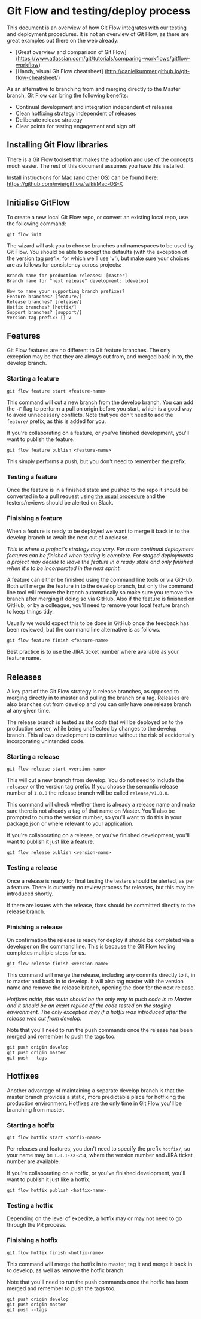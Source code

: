 # Git Flow and testing/deploy process

This document is an overview of how Git Flow integrates with our testing and deployment procedures. It is not an overview of Git Flow, as there are great examples out there on the web already:
- [Great overview and comparison of Git Flow] (https://www.atlassian.com/git/tutorials/comparing-workflows/gitflow-workflow)
- [Handy, visual Git Flow cheatsheet] (http://danielkummer.github.io/git-flow-cheatsheet/)

As an alternative to branching from and merging directly to the Master branch, Git Flow can bring the following benefits:
- Continual development and integration independent of releases
- Clean hotfixing strategy independent of releases
- Deliberate release strategy
- Clear points for testing engagement and sign off

## Installing Git Flow libraries

There is a Git Flow toolset that makes the adoption and use of the concepts much easier. The rest of this document assumes you have this installed.

Install instructions for Mac (and other OS) can be found here:
https://github.com/nvie/gitflow/wiki/Mac-OS-X

## Initialise GitFlow

To create a new local Git Flow repo, or convert an existing local repo, use the following command:

`git flow init`

The wizard will ask you to choose branches and namespaces to be used by Git Flow. You should be able to accept the defaults (with the exception of the version tag prefix, for which we'll use 'v'), but make sure your choices are as follows for consistency across projects:

```
Branch name for production releases: [master] 
Branch name for "next release" development: [develop]

How to name your supporting branch prefixes?
Feature branches? [feature/] 
Release branches? [release/] 
Hotfix branches? [hotfix/] 
Support branches? [support/] 
Version tag prefix? [] v
```

## Features

Git Flow features are no different to Git feature branches. The only exception may be that they are always cut from, and merged back in to, the develop branch. 

### Starting a feature

`git flow feature start <feature-name>`

This command will cut a new branch from the develop branch. You can add the `-F` flag to perform a pull on origin before you start, which is a good way to avoid unnecessary conflicts. Note that you don't need to add the `feature/` prefix, as this is added for you.

If you're collaborating on a feature, or you've finished development, you'll want to publish the feature.

`git flow feature publish <feature-name>`

This simply performs a push, but you don't need to remember the prefix. 

### Testing a feature

Once the feature is in a finished state and pushed to the repo it should be converted in to a pull request using [the usual procedure](pr-best-practices.md) and the testers/reviews should be alerted on Slack.

### Finishing a feature

When a feature is ready to be deployed we want to merge it back in to the develop branch to await the next cut of a release. 

_This is where a project's strategy may vary. For more continual deployment features can be finished when testing is complete. For staged deployments a project may decide to leave the feature in a ready state and only finished when it's to be incorporated in the next sprint._

A feature can either be finished using the command line tools or via GitHub. Both will merge the feature in to the develop branch, but only the command line tool will remove the branch automatically so make sure you remove the branch after merging if doing so via GitHub. Also if the feature is finished on GitHub, or by a colleague, you'll need to remove your local feature branch to keep things tidy.

Usually we would expect this to be done in GitHub once the feedback has been reviewed, but the command line alternative is as follows.

`git flow feature finish <feature-name>`

Best practice is to use the JIRA ticket number where available as your feature name.

## Releases

A key part of the Git Flow strategy is release branches, as opposed to merging directly in to master and pulling the branch or a tag. Releases are also branches cut from develop and you can only have one release branch at any given time.

The release branch is tested as _the code_ that will be deployed on to the production server, while being unaffected by changes to the develop branch. This allows development to continue without the risk of accidentally incorporating unintended code. 

### Starting a release

`git flow release start <version-name>`

This will cut a new branch from develop. You do not need to include the `release/` or the version tag prefix. If you choose the semantic release number of `1.0.0` the release branch will be called `release/v1.0.0`.

This command will check whether there is already a release name and make sure there is not already a tag of that name on Master. You'll also be prompted to bump the version number, so you'll want to do this in your package.json or where relevant to your application.

If you're collaborating on a release, or you've finished development, you'll want to publish it just like a feature.

`git flow release publish <version-name>`

### Testing a release

Once a release is ready for final testing the testers should be alerted, as per a feature. There is currently no review process for releases, but this may be introduced shortly. 

If there are issues with the release, fixes should be committed directly to the release branch.

### Finishing a release

On confirmation the release is ready for deploy it should be completed via a developer on the command line. This is because the Git Flow tooling completes multiple steps for us. 

`git flow release finish <version-name>`

This command will merge the release, including any commits directly to it, in to master and back in to develop. It will also tag master with the version name and remove the release branch, opening the door for the next release. 

_Hotfixes aside, this route should be the only way to push code in to Master and it should be an exact replica of the code tested on the staging environment. The only exception may if a hotfix was introduced after the release was cut from develop._

Note that you'll need to run the push commands once the release has been merged and remember to push the tags too.

```
git push origin develop
git push origin master
git push --tags
```

## Hotfixes

Another advantage of maintaining a separate develop branch is that the master branch provides a static, more predictable place for hotfixing the production environment. Hotfixes are the only time in Git Flow you'll be branching from master. 

### Starting a hotfix

`git flow hotfix start <hotfix-name>`

Per releases and features, you don't need to specify the prefix `hotfix/`, so your name may be `1.0.1-XX-254`, where the version number and JIRA ticket number are available. 

If you're collaborating on a hotfix, or you've finished development, you'll want to publish it just like a hotfix.

`git flow hotfix publish <hotfix-name>`

### Testing a hotfix

Depending on the level of expedite, a hotfix may or may not need to go through the PR process. 

### Finishing a hotfix

`git flow hotfix finish <hotfix-name>`

This command will merge the hotfix in to master, tag it and merge it back in to develop, as well as remove the hotfix branch.

Note that you'll need to run the push commands once the hotfix has been merged and remember to push the tags too.

```
git push origin develop
git push origin master
git push --tags
```
